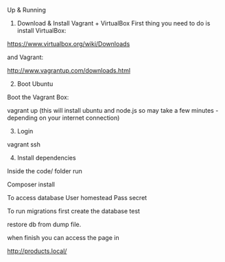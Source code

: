 Up & Running
1. Download & Install Vagrant + VirtualBox
First thing you need to do is install VirtualBox:

https://www.virtualbox.org/wiki/Downloads

and Vagrant:

http://www.vagrantup.com/downloads.html


2. Boot Ubuntu 

Boot the Vagrant Box:

vagrant up
(this will install ubuntu and node.js so may take a few minutes - depending on your internet connection)



3. Login

vagrant ssh

4. Install dependencies 


Inside the code/ folder run

Composer install

To access database 
User homestead
Pass secret

To run migrations first create the database test

restore db from dump file.


when finish you can access  the page in 

http://products.local/
